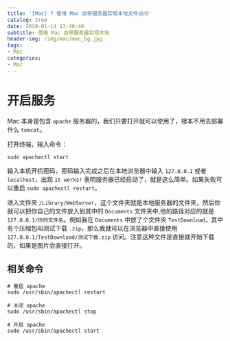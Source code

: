 ```yaml
---
title: '[Mac] 7 使用 Mac 自带服务器实现本地文件访问'
catalog: true
date: 2020-01-14 13:49:40
subtitle: 使用 Mac 自带服务器实现本地
header-img: /img/mac/mac_bg.jpg
tags:
- Mac
categories:
- Mac
---
```


# 开启服务
Mac 本身是包含 `apache` 服务器的，我们只要打开就可以使用了，根本不用去部署什么 `tomcat`。

打开终端，输入命令：
```
sudo apachectl start
```

输入本机开机密码，密码输入完成之后在本地浏览器中输入 `127.0.0.1` 或者 `localhost`，出现 `it works!` 表明服务器已经启动了，就是这么简单。如果失败可以重启 `sudo apachectl restart`。

进入文件夹 `/Library/WebServer`，这个文件夹就是本地服务器的文件夹，然后你就可以把你自己的文件放入到其中的 `Documents` 文件夹中,他的路径对应的就是 `127.0.0.1/你的文件名`。例如我在 `Documents` 中放了个文件夹 `TestDownload`，其中有个压缩包叫测试下载 `.zip`，那么我就可以在浏览器中直接使用 `127.0.0.1/TestDownload/测试下载.zip` 访问。注意这种文件是直接就开始下载的，如果是图片会直接打开。

## 相关命令
```shell
# 重启 apache
sudo /usr/sbin/apachectl restart

# 关闭 apache
sudo /usr/sbin/apachectl stop

# 开启 apache
sudo /usr/sbin/apachectl start
```

